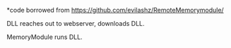 *code borrowed from https://github.com/evilashz/RemoteMemorymodule/

DLL reaches out to webserver, downloads DLL.

MemoryModule runs  DLL.
